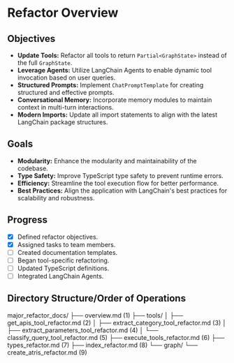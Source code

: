 # Refactor Overview

## Objectives

- **Update Tools:** Refactor all tools to return `Partial<GraphState>` instead of the full `GraphState`.
- **Leverage Agents:** Utilize LangChain Agents to enable dynamic tool invocation based on user queries.
- **Structured Prompts:** Implement `ChatPromptTemplate` for creating structured and effective prompts.
- **Conversational Memory:** Incorporate memory modules to maintain context in multi-turn interactions.
- **Modern Imports:** Update all import statements to align with the latest LangChain package structures.

## Goals

- **Modularity:** Enhance the modularity and maintainability of the codebase.
- **Type Safety:** Improve TypeScript type safety to prevent runtime errors.
- **Efficiency:** Streamline the tool execution flow for better performance.
- **Best Practices:** Align the application with LangChain's best practices for scalability and robustness.

## Progress

- [X] Defined refactor objectives.
- [X] Assigned tasks to team members.
- [ ] Created documentation templates.
- [ ] Began tool-specific refactoring.
- [ ] Updated TypeScript definitions.
- [ ] Integrated LangChain Agents.

## Directory Structure/Order of Operations

major_refactor_docs/
├── overview.md  (1)
├── tools/
│   ├── get_apis_tool_refactor.md  (2)
│   ├── extract_category_tool_refactor.md  (3)
│   ├── extract_parameters_tool_refactor.md  (4)
│   └── classify_query_tool_refactor.md  (5)
├── execute_tools_refactor.md  (6)
├── types_refactor.md  (7)
├── index_refactor.md  (8)
└── graph/
    └── create_atris_refactor.md  (9)

